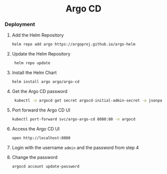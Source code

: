 <div align="center">
    <h1>Argo CD</h1>
</div>

### Deployment

1. Add the Helm Repository

   ```bash
   helm repo add argo https://argoproj.github.io/argo-helm
   ```

2. Update the Helm Repository

   ```bash
    helm repo update
   ```

3. Install the Helm Chart

   ```bash
   helm install argo argo/argo-cd
   ```

4. Get the Argo CD password

   ```bash
    kubectl -n argocd get secret argocd-initial-admin-secret -o jsonpath="{.data.password}" | base64 -d
   ```

5. Port forward the Argo CD UI

   ```bash
   kubectl port-forward svc/argo-argo-cd 8080:80 -n argocd
   ```

6. Access the Argo CD UI

   ```bash
   open http://localhost:8080
   ```

7. Login with the username `admin` and the password from step 4

8. Change the password

   ```bash
   argocd account update-password
   ```
